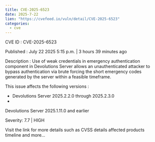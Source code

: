 ```yaml
--- 
title: CVE-2025-6523
date: 2025-7-22
lien: "https://cvefeed.io/vuln/detail/CVE-2025-6523"
categories:
  - cve
---
```


CVE ID : CVE-2025-6523

Published :  July 22
2025
5:15 p.m. | 3 hours
39 minutes ago

Description : Use of weak credentials in emergency authentication component in Devolutions Server allows an unauthenticated attacker to bypass authentication via brute forcing the short emergency codes generated by the server within a feasible timeframe.

This issue affects the following versions :

  *  Devolutions Server 2025.2.2.0 through 2025.2.3.0
  *  
Devolutions Server 2025.1.11.0 and earlier

Severity: 7.7 | HIGH

Visit the link for more details
such as CVSS details
affected products
timeline
and more...
